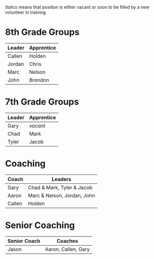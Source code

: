 _Italics_ means that position is either vacant or soon to be filled by a new volunteer in training.  

# 8th Grade Groups  

| Leader | Apprentice |
| ------ | ---------- |
| Callen | Holden     |
| Jordan | Chris      |
| Marc   | Nelson     |
| John   | _Brandon_  |


# 7th Grade Groups

| Leader | Apprentice |
| ------ | ---------- |
| Gary   | _vacant_   |
| Chad   | Mark       |
| Tyler  | Jacob      |

# Coaching

| Coach  | Leaders                      |
| ------ | ---------------------------- |
| Gary   | Chad & Mark, Tyler & Jacob   |
| Aaron  | Marc & Nelson, Jordan, John  |
| Callen | Holden                       |

# Senior Coaching

| Senior Coach | Coaches             |
| ------------ | ------------------- |
| Jason        | Aaron, Callen, Gary |
